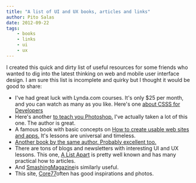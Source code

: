 ```yaml
---
title: "A list of UI and UX books, articles and links"
author: Pito Salas
date: 2012-09-22
tags:
    - books
    - links
    - ui
    - ux
---
```




I created this quick and dirty list of useful resources for some friends who
wanted to dig into the latest thinking on web and mobile user interface
design. I am sure this list is incomplete and quirky but I thought it would be
good to share:

  * I've had great luck with Lynda.com courses. It's only $25 per month, and you can watch as many as you like. Here's one [about CSSS for Developers](<http://www.lynda.com/CSS-tutorials/for-developers/52341-2.html>)
  * Here's another [to teach you Photoshop.](<http://www.lynda.com/Photoshop-training-tutorials/279-0.html>) I've actually taken a lot of this one. The author is great.
  * A famous book with basic concepts on [How to create usable web sites and apps.](<http://www.amazon.com/Dont-Make-Me-Think-Usability/dp/0321344758/ref=dp_ob_title_bk>) It's lessons are universal and timeless. 
  * [Another book by the same author. Probably excellent too.](<http://www.amazon.com/Rocket-Surgery-Made-Easy--Yourself/dp/0321657292/>)
  * There are tons of blogs and newsletters with interesting UI and UX lessons. This one, [A List Apart](<http://www.alistapart.com/articles/>) is pretty well known and has many practical how to articles.
  * And [SmashingMagazine](<http://www.smashingmagazine.com>)is similarly useful.
  * This site, [Core77](<http://www.core77.com>)often has good inspirations and photos.


